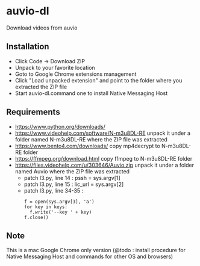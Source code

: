 # auvio-dl

Download videos from auvio

## Installation

* Click Code -> Download ZIP
* Unpack to your favorite location
* Goto to Google Chrome extensions management
* Click "Load unpacked extension" and point to the folder where you extracted the ZIP file
* Start auvio-dl.command one to install Native Messaging Host

## Requirements

* https://www.python.org/downloads/
* https://www.videohelp.com/software/N-m3u8DL-RE unpack it under a folder named N-m3u8DL-RE where the ZIP file was extracted
* https://www.bento4.com/downloads/ copy mp4decrypt to N-m3u8DL-RE folder
* https://ffmpeg.org/download.html copy ffmpeg to N-m3u8DL-RE folder
* https://files.videohelp.com/u/303646/Auvio.zip unpack it under a folder named Auvio where the ZIP file was extracted
  - patch l3.py, line 14 : pssh = sys.argv[1]
  - patch l3.py, line 15 : lic_url = sys.argv[2]
  - patch l3.py, line 34-35 :
    ```
    f = open(sys.argv[3], 'a')
    for key in keys:
      f.write('--key ' + key)
    f.close()
    ```

## Note

This is a mac Google Chrome only version (@todo : install procedure for Native Messaging Host and commands for other OS and browsers)
